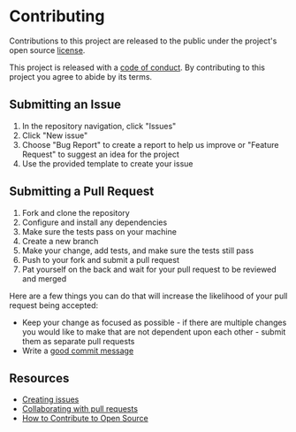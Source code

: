 # Contributing

Contributions to this project are released to the public under the project's open source [license](LICENSE).

This project is released with a [code of conduct](CODE_OF_CONDUCT.md). By contributing to this project you agree to abide by its terms.

## Submitting an Issue

1. In the repository navigation, click "Issues"
1. Click "New issue"
1. Choose "Bug Report" to create a report to help us improve or "Feature Request" to suggest an idea for the project
1. Use the provided template to create your issue

## Submitting a Pull Request

1. Fork and clone the repository
1. Configure and install any dependencies
1. Make sure the tests pass on your machine
1. Create a new branch
1. Make your change, add tests, and make sure the tests still pass
1. Push to your fork and submit a pull request
1. Pat yourself on the back and wait for your pull request to be reviewed and merged

Here are a few things you can do that will increase the likelihood of your pull request being accepted:

- Keep your change as focused as possible - if there are multiple changes you would like to make that are not dependent upon each other - submit them as separate pull requests
- Write a [good commit message](http://tbaggery.com/2008/04/19/a-note-about-git-commit-messages.html)

## Resources

- [Creating issues](https://docs.github.com/en/issues/tracking-your-work-with-issues/creating-issues)
- [Collaborating with pull requests](https://docs.github.com/en/github/collaborating-with-pull-requests)
- [How to Contribute to Open Source](https://opensource.guide/how-to-contribute/)
